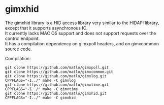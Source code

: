 # gimxhid

The gimxhid library is a HID access library very similar to the HIDAPI library, except that it supports asynchronous IO.  
It currently lacks MAC OS support and does not support requests over the control endpoint.  
It has a compilation dependency on gimxpoll headers, and on gimxcommon source code.  

Compilation:

```
git clone https://github.com/matlo/gimxpoll.git
git clone https://github.com/matlo/gimxcommon.git
git clone https://github.com/matlo/gimxlog.git
CPPFLAGS="-I../" make -C gimxlog
git clone https://github.com/matlo/gimxtime.git
CPPFLAGS="-I../" make -C gimxtime
git clone https://github.com/matlo/gimxhid.git
CPPFLAGS="-I../" make -C gimxhid
```
